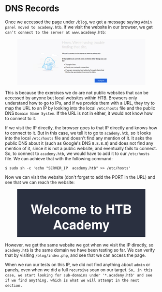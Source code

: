 # DNS Records

Once we accessed the page under `/blog`, we got a message saying `Admin panel moved to academy.htb`. If we visit the website in our browser, we get `can’t connect to the server at www.academy.htb`:

<figure><img src="../../../../.gitbook/assets/image.png" alt=""><figcaption></figcaption></figure>

This is because the exercises we do are not public websites that can be accessed by anyone but local websites within HTB. Browsers only understand how to go to IPs, and if we provide them with a URL, they try to map the URL to an IP by looking into the local `/etc/hosts` file and the public DNS `Domain Name System`. If the URL is not in either, it would not know how to connect to it.

If we visit the IP directly, the browser goes to that IP directly and knows how to connect to it. But in this case, we tell it to go to `academy.htb`, so it looks into the local `/etc/hosts` file and doesn't find any mention of it. It asks the public DNS about it (such as Google's DNS `8.8.8.8`) and does not find any mention of it, since it is not a public website, and eventually fails to connect. So, to connect to `academy.htb`, we would have to add it to our `/etc/hosts` file. We can achieve that with the following command:

```shell-session
$ sudo sh -c 'echo "SERVER_IP  academy.htb" >> /etc/hosts'
```

Now we can visit the website (don't forget to add the PORT in the URL) and see that we can reach the website:

<figure><img src="../../../../.gitbook/assets/image (1).png" alt=""><figcaption></figcaption></figure>

However, we get the same website we got when we visit the IP directly, so `academy.htb` is the same domain we have been testing so far. We can verify that by visiting `/blog/index.php`, and see that we can access the page.

When we run our tests on this IP, we did not find anything about `admin` or panels, even when we did a full `recursive` scan on our target. `So, in this case, we start looking for sub-domains under '*.academy.htb' and see if we find anything, which is what we will attempt in the next section.`
